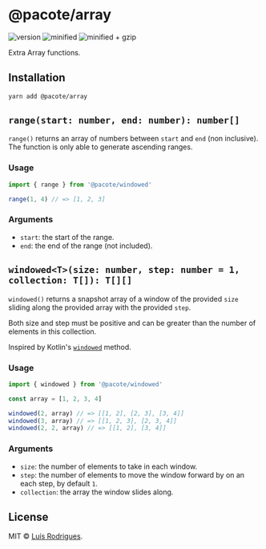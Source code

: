 # @pacote/array

![version](https://badgen.net/npm/v/@pacote/array)
![minified](https://badgen.net/bundlephobia/min/@pacote/array)
![minified + gzip](https://badgen.net/bundlephobia/minzip/@pacote/array)

Extra Array functions.

## Installation

```bash
yarn add @pacote/array
```

## `range(start: number, end: number): number[]`

`range()` returns an array of numbers between `start` and `end` (non inclusive).
The function is only able to generate ascending ranges.

### Usage

```typescript
import { range } from '@pacote/windowed'

range(1, 4) // => [1, 2, 3]
```

### Arguments

- `start`: the start of the range.
- `end`: the end of the range (not included).

## `windowed<T>(size: number, step: number = 1, collection: T[]): T[][]`

`windowed()` returns a snapshot array of a window of the provided `size` sliding
along the provided array with the provided `step`.

Both size and step must be positive and can be greater than the number of
elements in this collection.

Inspired by Kotlin's [`windowed`](https://kotlinlang.org/api/latest/jvm/stdlib/kotlin.collections/windowed.html) method.

### Usage

```typescript
import { windowed } from '@pacote/windowed'

const array = [1, 2, 3, 4]

windowed(2, array) // => [[1, 2], [2, 3], [3, 4]]
windowed(3, array) // => [[1, 2, 3], [2, 3, 4]]
windowed(2, 2, array) // => [[1, 2], [3, 4]]
```

### Arguments

- `size`: the number of elements to take in each window.
- `step`: the number of elements to move the window forward by on an each step, by default `1`.
- `collection`: the array the window slides along.

## License

MIT © [Luís Rodrigues](https://goblindegook.com).

